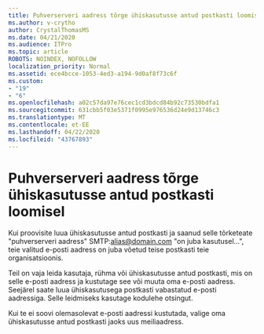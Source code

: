 ```yaml
---
title: Puhverserveri aadress tõrge ühiskasutusse antud postkasti loomisel
ms.author: v-crytho
author: CrystalThomasMS
ms.date: 04/21/2020
ms.audience: ITPro
ms.topic: article
ROBOTS: NOINDEX, NOFOLLOW
localization_priority: Normal
ms.assetid: ece4bcce-1053-4ed3-a194-9d0af8f73c6f
ms.custom:
- "19"
- "6"
ms.openlocfilehash: a02c57da97e76cec1cd3bdcd84b92c73530bdfa1
ms.sourcegitcommit: 631cbb5f03e5371f0995e976536d24e9d13746c3
ms.translationtype: MT
ms.contentlocale: et-EE
ms.lasthandoff: 04/22/2020
ms.locfileid: "43767893"
---
```

# <a name="proxy-address-error-while-creating-a-shared-mailbox"></a>Puhverserveri aadress tõrge ühiskasutusse antud postkasti loomisel

Kui proovisite luua ühiskasutusse antud postkasti ja saanud selle tõrketeate "puhverserveri aadress" SMTP:alias@domain.com "on juba kasutusel...", teie valitud e-posti aadress on juba võetud teise postkasti teie organisatsioonis.
  
Teil on vaja leida kasutaja, rühma või ühiskasutusse antud postkasti, mis on selle e-posti aadress ja kustutage see või muuta oma e-posti aadress. Seejärel saate luua ühiskasutusega postkasti vabastatud e-posti aadressiga. Selle leidmiseks kasutage kodulehe otsingut.
  
Kui te ei soovi olemasolevat e-posti aadressi kustutada, valige oma ühiskasutusse antud postkasti jaoks uus meiliaadress.
  